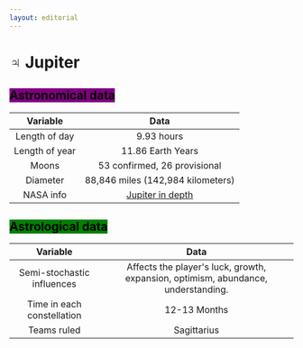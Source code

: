 ```yaml
---
layout: editorial
---
```


# ♃ Jupiter

## <mark style="background-color:purple;">Astronomical data</mark>

|    Variable    |                                    Data                                    |
| :------------: | :------------------------------------------------------------------------: |
|  Length of day |                                 9.93 hours                                 |
| Length of year |                              11.86 Earth Years                             |
|      Moons     |                        53 confirmed, 26 provisional                        |
|    Diameter    |                      88,846 miles (142,984 kilometers)                     |
|    NASA info   | [Jupiter in depth](https://solarsystem.nasa.gov/planets/jupiter/in-depth/) |



## <mark style="background-color:green;">Astrological data</mark>

|          Variable          |                                        Data                                       |
| :------------------------: | :-------------------------------------------------------------------------------: |
| Semi-stochastic influences | Affects the player's luck, growth, expansion, optimism, abundance, understanding. |
| Time in each constellation |                                    12-13 Months                                   |
|         Teams ruled        |                                    Sagittarius                                    |

